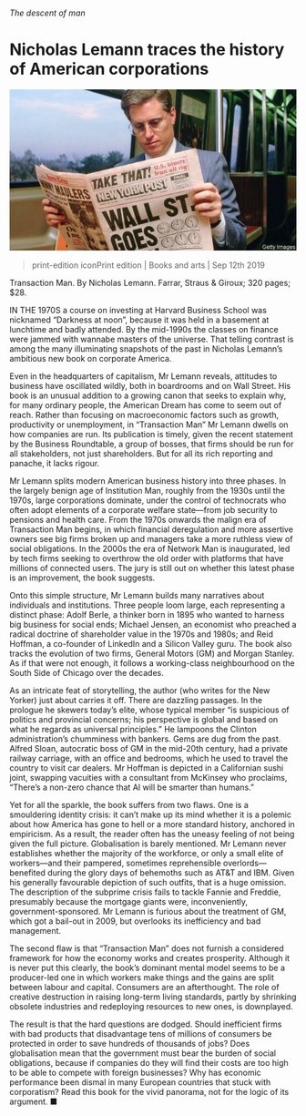 ###### The descent of man

# Nicholas Lemann traces the history of American corporations 

![image](images/20190914_BKP006_0.jpg) 

> print-edition iconPrint edition | Books and arts | Sep 12th 2019 

Transaction Man. By Nicholas Lemann. Farrar, Straus & Giroux; 320 pages; $28. 

IN THE 1970S a course on investing at Harvard Business School was nicknamed “Darkness at noon”, because it was held in a basement at lunchtime and badly attended. By the mid-1990s the classes on finance were jammed with wannabe masters of the universe. That telling contrast is among the many illuminating snapshots of the past in Nicholas Lemann’s ambitious new book on corporate America. 

Even in the headquarters of capitalism, Mr Lemann reveals, attitudes to business have oscillated wildly, both in boardrooms and on Wall Street. His book is an unusual addition to a growing canon that seeks to explain why, for many ordinary people, the American Dream has come to seem out of reach. Rather than focusing on macroeconomic factors such as growth, productivity or unemployment, in “Transaction Man” Mr Lemann dwells on how companies are run. Its publication is timely, given the recent statement by the Business Roundtable, a group of bosses, that firms should be run for all stakeholders, not just shareholders. But for all its rich reporting and panache, it lacks rigour. 

Mr Lemann splits modern American business history into three phases. In the largely benign age of Institution Man, roughly from the 1930s until the 1970s, large corporations dominate, under the control of technocrats who often adopt elements of a corporate welfare state—from job security to pensions and health care. From the 1970s onwards the malign era of Transaction Man begins, in which financial deregulation and more assertive owners see big firms broken up and managers take a more ruthless view of social obligations. In the 2000s the era of Network Man is inaugurated, led by tech firms seeking to overthrow the old order with platforms that have millions of connected users. The jury is still out on whether this latest phase is an improvement, the book suggests. 

Onto this simple structure, Mr Lemann builds many narratives about individuals and institutions. Three people loom large, each representing a distinct phase: Adolf Berle, a thinker born in 1895 who wanted to harness big business for social ends; Michael Jensen, an economist who preached a radical doctrine of shareholder value in the 1970s and 1980s; and Reid Hoffman, a co-founder of LinkedIn and a Silicon Valley guru. The book also tracks the evolution of two firms, General Motors (GM) and Morgan Stanley. As if that were not enough, it follows a working-class neighbourhood on the South Side of Chicago over the decades. 

As an intricate feat of storytelling, the author (who writes for the New Yorker) just about carries it off. There are dazzling passages. In the prologue he skewers today’s elite, whose typical member “is suspicious of politics and provincial concerns; his perspective is global and based on what he regards as universal principles.” He lampoons the Clinton administration’s chumminess with bankers. Gems are dug from the past. Alfred Sloan, autocratic boss of GM in the mid-20th century, had a private railway carriage, with an office and bedrooms, which he used to travel the country to visit car dealers. Mr Hoffman is depicted in a Californian sushi joint, swapping vacuities with a consultant from McKinsey who proclaims, “There’s a non-zero chance that AI will be smarter than humans.” 

Yet for all the sparkle, the book suffers from two flaws. One is a smouldering identity crisis: it can’t make up its mind whether it is a polemic about how America has gone to hell or a more standard history, anchored in empiricism. As a result, the reader often has the uneasy feeling of not being given the full picture. Globalisation is barely mentioned. Mr Lemann never establishes whether the majority of the workforce, or only a small elite of workers—and their pampered, sometimes reprehensible overlords—benefited during the glory days of behemoths such as AT&T and IBM. Given his generally favourable depiction of such outfits, that is a huge omission. The description of the subprime crisis fails to tackle Fannie and Freddie, presumably because the mortgage giants were, inconveniently, government-sponsored. Mr Lemann is furious about the treatment of GM, which got a bail-out in 2009, but overlooks its inefficiency and bad management. 

The second flaw is that “Transaction Man” does not furnish a considered framework for how the economy works and creates prosperity. Although it is never put this clearly, the book’s dominant mental model seems to be a producer-led one in which workers make things and the gains are split between labour and capital. Consumers are an afterthought. The role of creative destruction in raising long-term living standards, partly by shrinking obsolete industries and redeploying resources to new ones, is downplayed. 

The result is that the hard questions are dodged. Should inefficient firms with bad products that disadvantage tens of millions of consumers be protected in order to save hundreds of thousands of jobs? Does globalisation mean that the government must bear the burden of social obligations, because if companies do they will find their costs are too high to be able to compete with foreign businesses? Why has economic performance been dismal in many European countries that stuck with corporatism? Read this book for the vivid panorama, not for the logic of its argument. ■ 

